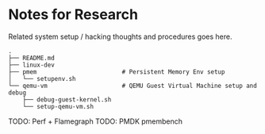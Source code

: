 # Notes for Research

Related system setup / hacking thoughts and procedures goes here.


```
.
├── README.md
├── linux-dev
├── pmem                        # Persistent Memory Env setup
│   └── setupenv.sh
└── qemu-vm                     # QEMU Guest Virtual Machine setup and debug
    ├── debug-guest-kernel.sh
    └── setup-qemu-vm.sh
```

TODO: Perf + Flamegraph
TODO: PMDK pmembench
